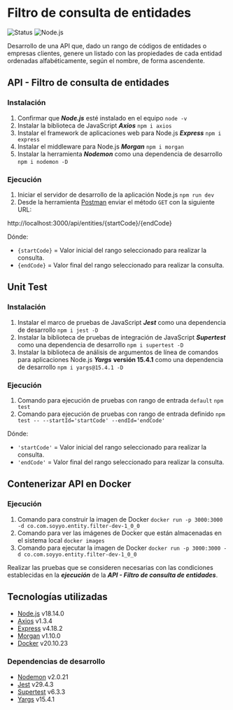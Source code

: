 # Filtro de consulta de entidades

![Status](https://img.shields.io/badge/Status-Finalizado-brigthgreen)
![Node.js](https://img.shields.io/badge/Node.js-v18.14.0-blueviolet)

Desarrollo de una API que, dado un rango de códigos de entidades o empresas clientes, genere un listado con las propiedades de cada entidad ordenadas alfabéticamente, según el nombre, de forma ascendente.

## API - Filtro de consulta de entidades

### Instalación

1. Confirmar que ***Node.js*** esté instalado en el equipo `node -v`
2. Instalar la biblioteca de JavaScript ***Axios*** `npm i axios`
3. Instalar el framework de aplicaciones web para Node.js ***Express*** `npm i express`
4. Instalar el middleware para Node.js ***Morgan*** `npm i morgan`
5. Instalar la herramienta ***Nodemon*** como una dependencia de desarrollo `npm i nodemon -D`

### Ejecución

1. Iniciar el servidor de desarrollo de la aplicación Node.js `npm run dev`
2. Desde la herramienta [Postman](https://www.postman.com/) enviar el método `GET` con la siguiente URL:

http://localhost:3000/api/entities/{startCode}/{endCode}

Dónde:
* `{startCode}` = Valor inicial del rango seleccionado para realizar la consulta.
* `{endCode}` = Valor final del rango seleccionado para realizar la consulta.

## Unit Test

### Instalación

1. Instalar el marco de pruebas de JavaScript ***Jest*** como una dependencia de desarrollo `npm i jest -D`
2. Instalar la biblioteca de pruebas de integración de JavaScript ***Supertest*** como una dependencia de desarrollo `npm i supertest -D`
3. Instalar la biblioteca de análisis de argumentos de línea de comandos para aplicaciones Node.js ***Yargs*** **versión 15.4.1** como una dependencia de desarrollo `npm i yargs@15.4.1 -D`

### Ejecución

1. Comando para ejecución de pruebas con rango de entrada `default` `npm test`
2. Comando para ejecución de pruebas con rango de entrada definido `npm test -- --startId='startCode' --endId='endCode'`

Dónde:
* `'startCode'` = Valor inicial del rango seleccionado para realizar la consulta.
* `'endCode'` = Valor final del rango seleccionado para realizar la consulta.

## Contenerizar API en Docker

### Ejecución

1. Comando para construir la imagen de Docker `docker run -p 3000:3000 -d co.com.soyyo.entity.filter-dev-1_0_0`
2. Comando para ver las imágenes de Docker que están almacenadas en el sistema local `docker images`
3. Comando para ejecutar la imagen de Docker `docker run -p 3000:3000 -d co.com.soyyo.entity.filter-dev-1_0_0`

Realizar las pruebas que se consideren necesarias con las condiciones establecidas en la ***ejecución*** de la ***API - Filtro de consulta de entidades***. 

## Tecnologías utilizadas

* [Node.js](https://nodejs.org/en/) v18.14.0
* [Axios](https://axios-http.com/) v1.3.4
* [Express](https://expressjs.com/) v4.18.2
* [Morgan](https://expressjs.com/en/resources/middleware/morgan.html) v1.10.0
* [Docker](https://www.docker.com/) v20.10.23

### Dependencias de desarrollo

* [Nodemon](https://nodemon.io/) v2.0.21
* [Jest](https://jestjs.io/) v29.4.3
* [Supertest](https://www.npmjs.com/package/supertest) v6.3.3
* [Yargs](http://yargs.js.org/) v15.4.1
